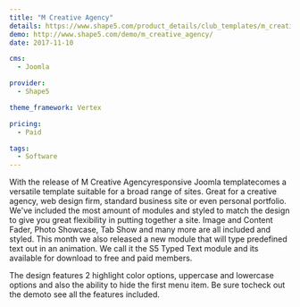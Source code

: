 ```yaml
---
title: "M Creative Agency"
details: https://www.shape5.com/product_details/club_templates/m_creative_agency_-_club_template.html
demo: http://www.shape5.com/demo/m_creative_agency/
date: 2017-11-10

cms: 
  - Joomla

provider:
  - Shape5

theme_framework: Vertex

pricing:
  - Paid

tags:
  - Software
---
```


With the release of M Creative Agencyresponsive Joomla templatecomes a versatile template suitable for a broad range of sites. Great for a creative agency, web design firm, standard business site or even personal portfolio. We've included the most amount of modules and styled to match the design to give you great flexibility in putting together a site. Image and Content Fader, Photo Showcase, Tab Show and many more are all included and styled. This month we also released a new module that will type predefined text out in an animation. We call it the S5 Typed Text module and its available for download to free and paid members.

The design features 2 highlight color options, uppercase and lowercase options and also the ability to hide the first menu item. Be sure tocheck out the demoto see all the features included.

